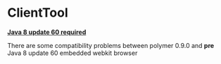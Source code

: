 # ClientTool

[**Java 8 update 60 required**](https://jdk8.java.net/download.html)

There are some compatibility problems between polymer 0.9.0 and **pre** Java 8 update 60 embedded webkit browser
